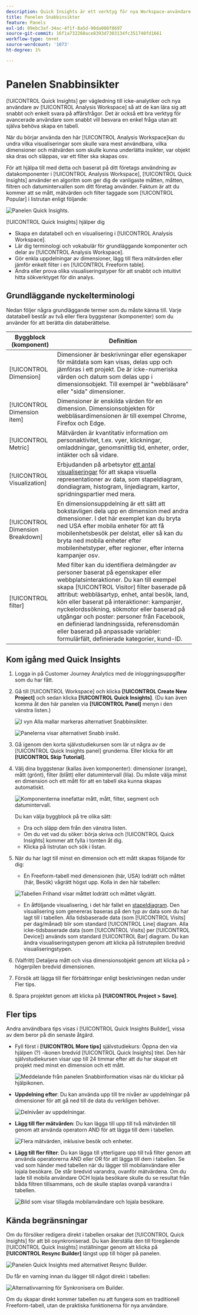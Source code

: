 ```yaml
---
description: Quick Insights är ett verktyg för nya Workspace-användare som vägleder dem när de bygger datatabeller och visualiseringar
title: Panelen Snabbinsikter
feature: Panels
exl-id: 09ebc3af-34ac-4f1f-8a5d-90da008f8697
source-git-commit: 16f1a732260ace8393d7303134fc351740fd1661
workflow-type: tm+mt
source-wordcount: '1073'
ht-degree: 1%

---
```


# Panelen Snabbinsikter

[!UICONTROL Quick Insights] ger vägledning till icke-analytiker och nya användare av [!UICONTROL Analysis Workspace] så att de kan lära sig att snabbt och enkelt svara på affärsfrågor. Det är också ett bra verktyg för avancerade användare som snabbt vill besvara en enkel fråga utan att själva behöva skapa en tabell.

När du börjar använda den här [!UICONTROL Analysis Workspace]kan du undra vilka visualiseringar som skulle vara mest användbara, vilka dimensioner och mätvärden som skulle kunna underlätta insikter, var objekt ska dras och släppas, var ett filter ska skapas osv.

För att hjälpa till med detta och baserat på ditt företags användning av datakomponenter i [!UICONTROL Analysis Workspace], [!UICONTROL Quick Insights] använder en algoritm som ger dig de vanligaste måtten, måtten, filtren och datumintervallen som ditt företag använder. Faktum är att du kommer att se mått, mätvärden och filter taggade som [!UICONTROL Popular] i listrutan enligt följande:

![Panelen Quick Insights.](assets/popular-tag.png)

[!UICONTROL Quick Insights] hjälper dig

* Skapa en datatabell och en visualisering i [!UICONTROL Analysis Workspace].
* Lär dig terminologi och vokabulär för grundläggande komponenter och delar av [!UICONTROL Analysis Workspace].
* Gör enkla uppdelningar av dimensioner, lägg till flera mätvärden eller jämför enkelt filter i en [!UICONTROL Freeform table].
* Ändra eller prova olika visualiseringstyper för att snabbt och intuitivt hitta sökverktyget för din analys.

## Grundläggande nyckelterminologi

Nedan följer några grundläggande termer som du måste känna till. Varje datatabell består av två eller flera byggstenar (komponenter) som du använder för att berätta din databerättelse.

| Byggblock (komponent) | Definition |
|---|---|
| [!UICONTROL Dimension] | Dimensioner är beskrivningar eller egenskaper för mätdata som kan visas, delas upp och jämföras i ett projekt. De är icke-numeriska värden och datum som delas upp i dimensionsobjekt. Till exempel är &quot;webbläsare&quot; eller &quot;sida&quot; dimensioner. |
| [!UICONTROL Dimension item] | Dimensioner är enskilda värden för en dimension. Dimensionsobjekten för webbläsardimensionen är till exempel Chrome, Firefox och Edge. |
| [!UICONTROL Metric] | Mätvärden är kvantitativ information om personaktivitet, t.ex. vyer, klickningar, omladdningar, genomsnittlig tid, enheter, order, intäkter och så vidare. |
| [!UICONTROL Visualization] | Erbjudanden på arbetsytor [ett antal visualiseringar](/help/analysis-workspace/visualizations/freeform-analysis-visualizations.md) för att skapa visuella representationer av data, som stapeldiagram, dondiagram, histogram, linjediagram, kartor, spridningspartier med mera. |
| [!UICONTROL Dimension Breakdown] | En dimensionsuppdelning är ett sätt att bokstavligen dela upp en dimension med andra dimensioner. I det här exemplet kan du bryta ned USA efter mobila enheter för att få mobilenhetsbesök per delstat, eller så kan du bryta ned mobila enheter efter mobilenhetstyper, efter regioner, efter interna kampanjer osv. |
| [!UICONTROL filter] | Med filter kan du identifiera delmängder av personer baserat på egenskaper eller webbplatsinteraktioner. Du kan till exempel skapa [!UICONTROL Visitor] filter baserade på attribut: webbläsartyp, enhet, antal besök, land, kön eller baserat på interaktioner: kampanjer, nyckelordssökning, sökmotor eller baserad på utgångar och poster: personer från Facebook, en definierad landningssida, referensdomän eller baserad på anpassade variabler: formulärfält, definierade kategorier, kund-ID. |

## Kom igång med Quick Insights

1. Logga in på Customer Journey Analytics med de inloggningsuppgifter som du har fått.
1. Gå till [!UICONTROL Workspace] och klicka **[!UICONTROL Create New Project]** och sedan klicka **[!UICONTROL Quick Insights]**. (Du kan även komma åt den här panelen via **[!UICONTROL Panel]** menyn i den vänstra listen.)

   ![I vyn Alla mallar markeras alternativet Snabbinsikter.](assets/qibuilder.png)

   ![Panelerna visar alternativet Snabb insikt.](assets/qi-panel.png)

1. Gå igenom den korta självstudiekursen som lär ut några av de [!UICONTROL Quick Insights panel] grunderna. Eller klicka för att **[!UICONTROL Skip Tutorial]**.
1. Välj dina byggstenar (kallas även komponenter): dimensioner (orange), mått (grönt), filter (blått) eller datumintervall (lila). Du måste välja minst en dimension och ett mått för att en tabell ska kunna skapas automatiskt.

   ![Komponenterna innefattar mått, mått, filter, segment och datumintervall.](assets/qibuilder2.png)

   Du kan välja byggblock på tre olika sätt:
   * Dra och släpp dem från den vänstra listen.
   * Om du vet vad du söker: börja skriva och [!UICONTROL Quick Insights] kommer att fylla i tomten åt dig.
   * Klicka på listrutan och sök i listan.

1. När du har lagt till minst en dimension och ett mått skapas följande för dig:

   * En Freeform-tabell med dimensionen (här, USA) lodrätt och måttet (här, Besök) vågrätt högst upp. Kolla in den här tabellen:

   ![Tabellen Frihand visar måttet lodrätt och måttet vågrätt.](assets/qibuilder3.png)

   * En åtföljande visualisering, i det här fallet en [stapeldiagram](/help/analysis-workspace/visualizations/bar.md). Den visualisering som genereras baseras på den typ av data som du har lagt till i tabellen. Alla tidsbaserade data (som [!UICONTROL Visits] per dag/månad) blir som standard [!UICONTROL Line] diagram. Alla icke-tidsbaserade data (som [!UICONTROL Visits] per [!UICONTROL Device]) används som standard [!UICONTROL Bar] diagram. Du kan ändra visualiseringstypen genom att klicka på listrutepilen bredvid visualiseringstypen.

1. (Valfritt) Detaljera mått och visa dimensionsobjekt genom att klicka på > högerpilen bredvid dimensionen.

1. Försök att lägga till fler förbättringar enligt beskrivningen nedan under Fler tips.

1. Spara projektet genom att klicka på **[!UICONTROL Project > Save]**.

## Fler tips

Andra användbara tips visas i [!UICONTROL Quick Insights Builder], vissa av dem beror på din senaste åtgärd.

* Fyll först i **[!UICONTROL More tips]** självstudiekurs: Öppna den via hjälpen (?) -ikonen bredvid [!UICONTROL Quick Insights] titel. Den här självstudiekursen visar upp till 24 timmar efter att du har skapat ett projekt med minst en dimension och ett mått.

  ![Meddelande från panelen Snabbinformation visas när du klickar på hjälpikonen.](assets/qibuilder4.png)

* **Uppdelning efter**: Du kan använda upp till tre nivåer av uppdelningar på dimensioner för att gå ned till de data du verkligen behöver.

  ![Delnivåer av uppdelningar.](assets/qibuilder5.png)

* **Lägg till fler mätvärden**: Du kan lägga till upp till två mätvärden till genom att använda operatorn AND för att lägga till dem i tabellen.

  ![Flera mätvärden, inklusive besök och enheter.](assets/qibuilder6.png)

* **Lägg till fler filter**: Du kan lägga till ytterligare upp till två filter genom att använda operatorerna AND eller OR för att lägga till dem i tabellen. Se vad som händer med tabellen när du lägger till mobilanvändare eller lojala besökare. De står bredvid varandra, ovanför mätvärdena. Om du lade till mobila användare OCH lojala besökare skulle du se resultat från båda filtren tillsammans, och de skulle staplas ovanpå varandra i tabellen.

  ![Bild som visar tillagda mobilanvändare och lojala besökare.](assets/qibuilder7.png)

## Kända begränsningar

Om du försöker redigera direkt i tabellen orsakar det [!UICONTROL Quick Insights] för att bli osynkroniserad. Du kan återställa den till föregående [!UICONTROL Quick Insights] inställningar genom att klicka på **[!UICONTROL Resync Builder]** längst upp till höger på panelen.

![Panelen Quick Insights med alternativet Resync Builder.](assets/qibuilder9.png)

Du får en varning innan du lägger till något direkt i tabellen:

![Alternativvarning för Synkronisera om Builder.](assets/qibuilder8.png)

Om du skapar direkt kommer tabellen nu att fungera som en traditionell Freeform-tabell, utan de praktiska funktionerna för nya användare.
